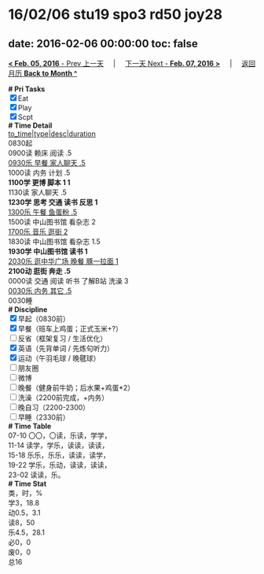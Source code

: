 # 16/02/06 stu19 spo3 rd50 joy28

date: 2016-02-06 00:00:00
toc: false
---
[**< Feb. 05, 2016** - Prev 上一天](/lifelogs/2016/02/d05.html) &nbsp; &nbsp; | &nbsp; &nbsp; [下一天 Next - **Feb. 07, 2016 >**](/lifelogs/2016/02/d07.html) &nbsp; &nbsp; |  &nbsp; &nbsp; [返回月历 **Back to Month ^**](/lifelogs/2016/02/index.html)
<br/><div><b># Pri Tasks</b></div><div><input checked="true" type="checkbox"/>Eat</div><div><input checked="true" type="checkbox"/>Play</div><div><input checked="true" type="checkbox"/>Scpt</div><div><b># Time Detail</b></div><div><u>to_time|type|desc|duration</u></div><div>0830起</div><div>0900读 赖床 阅读 .5</div><div><u>0930乐 早餐 家人聊天 .5</u></div><div>1000读 内务 计划 .5</div><div><b>1100学 更博 脚本 1</b><b> 1</b></div><div>1130读 家人聊天 .5</div><div><b>1230学 思考 交通 读书 反思 1</b></div><div><u>1300乐 午餐 鱼蛋粉 .5</u></div><div>1500读 中山图书馆 看杂志 2</div><div><u>1700乐 音乐 逛街 2</u></div><div>1830读 中山图书馆 看杂志 1.5</div><div><b>1930学 中山图书馆 读书 1</b></div><div><u>2030乐 逛中华广场 晚餐 豚一拉面 1</u></div><div><b>2100动 逛街 奔走 .5</b></div><div>0000读 交通 阅读 听书 了解B站 洗澡 3</div><div><u>0030乐 内务 其它 .5</u></div><div>0030睡</div><div><b># Discipline</b></div><div><input checked="true" type="checkbox"/>早起（0830前）</div><div><input checked="true" type="checkbox"/>早餐（班车上鸡蛋；正式玉米+?）</div><div><input type="checkbox"/>反省（框架复习 / 生活优化）</div><div><input checked="true" type="checkbox"/>英语（先背单词 / 先炼句听力）</div><div><input checked="true" type="checkbox"/>运动（午羽毛球 / 晚毽球）</div><div><input type="checkbox"/>朋友圈</div><div><input type="checkbox"/>微博</div><div><input type="checkbox"/>晚餐（健身前牛奶；后水果+鸡蛋*2）</div><div><input type="checkbox"/>洗澡（2200前完成，+内务）</div><div><input type="checkbox"/>晚自习（2200-2300）</div><div><input type="checkbox"/>早睡（2330前）</div><div><b># Time Table</b></div><div>07-10 〇〇，〇读，乐读，学学，</div><div>11-14 读学，学乐，读读，读读，</div><div>15-18 乐乐，乐乐，读读，读学，</div><div>19-22 学乐，乐动，读读，读读，</div><div>23-02 读读，乐。</div><div><b># Time Stat</b></div><div>类，时，%</div><div>学3，18.8</div><div>动0.5，3.1</div><div>读8，50</div><div>乐4.5，28.1</div><div>必0，0</div><div>废0，0</div><div>总16</div>
